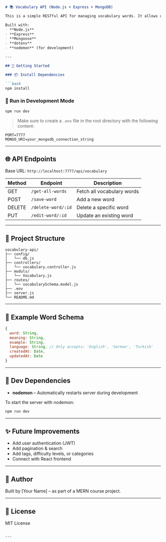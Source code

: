 ```markdown
# 📚 Vocabulary API (Node.js + Express + MongoDB)

This is a simple RESTful API for managing vocabulary words. It allows users to **create**, **read**, **update**, and **delete** words in a MongoDB database.

Built with:
- **Node.js**
- **Express**
- **Mongoose**
- **dotenv**
- **nodemon** (for development)

---

## 🚀 Getting Started

### 📦 Install Dependencies

```bash
npm install
```

### 🧪 Run in Development Mode

```bash
npm run dev
```

> Make sure to create a `.env` file in the root directory with the following content:

```
PORT=7777
MONGO_URI=your_mongodb_connection_string
```

---

## 🌐 API Endpoints

Base URL: `http://localhost:7777/api/vocabulary`

| Method | Endpoint              | Description                  |
|--------|------------------------|------------------------------|
| GET    | `/get-all-words`      | Fetch all vocabulary words   |
| POST   | `/save-word`          | Add a new word               |
| DELETE | `/delete-word/:id`    | Delete a specific word       |
| PUT    | `/edit-word/:id`      | Update an existing word      |

---

## 📂 Project Structure

```
vocabulary-api/
├── config/
│   └── db.js
├── controllers/
│   └── vocabulary.controller.js
├── moduls/
│   └── Vocabulary.js
├── routes/
│   └── vocabularySchema.model.js
├── .env
├── server.js
└── README.md
```

---

## 🧠 Example Word Schema

```js
{
  word: String,
  meaning: String,
  example: String,
  language: String, // Only accepts: 'English', 'German', 'Turkish'
  createdAt: Date,
  updatedAt: Date
}
```

---

## 🔧 Dev Dependencies

- **nodemon** – Automatically restarts server during development

To start the server with nodemon:

```bash
npm run dev
```

---

## ✨ Future Improvements

- Add user authentication (JWT)
- Add pagination & search
- Add tags, difficulty levels, or categories
- Connect with React frontend

---

## 👤 Author

Built by [Your Name] – as part of a MERN course project.

---

## 🪪 License

MIT License
```

---
